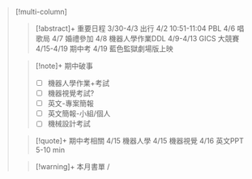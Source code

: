 > [!multi-column]
>
>> [!abstract]+ 重要日程
>> 3/30-4/3 出行
>> 4/2 10:51-11:04 PBL
>> 4/6 唱歌局
>> 4/7 婚禮參加
>> 4/8 機器人學作業DDL
>> 4/9-4/13 GICS 大競賽
>> 4/15-4/19 期中考
>> 4/19 藍色監獄劇場版上映
>
>> [!note]+ 期中破事
>> - [ ] 機器人學作業+考試
>> - [ ] 機器視覺考試?
>> - [ ] 英文-專案簡報
>> - [ ] 英文簡報-小組/個人
>> - [ ] 機械設計考試
>
>> [!quote]+ 期中考相關
>> 4/15 機器人學
>> 4/15 機器視覺
>> 4/16 英文PPT 5-10 min
>>
>
>> [!warning]+ 本月書單
>>/
